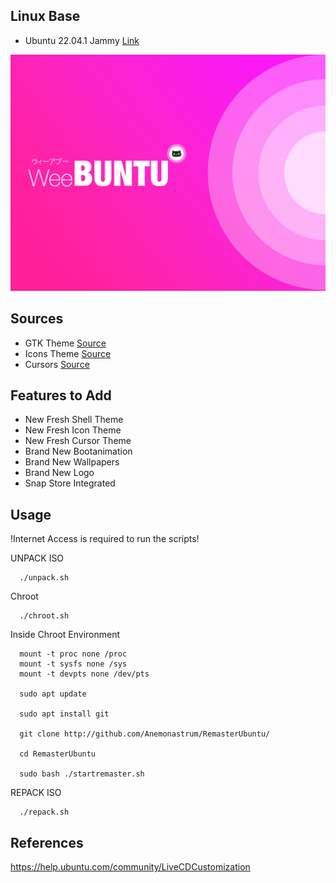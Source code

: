 ## Linux Base 
- Ubuntu 22.04.1 Jammy [Link](http://releases.ubuntu.com/jammy/)

<img src=https://github.com/Anemonastrum/RemasterUbuntu/raw/main/Background/warty-final-ubuntu.png width="auto" height="auto"/>

## Sources
- GTK Theme [Source](https://github.com/vinceliuice/WhiteSur-gtk-theme)
- Icons Theme [Source](https://github.com/yeyushengfan258/Reversal-icon-theme)
- Cursors [Source](https://github.com/vinceliuice/Vimix-cursors)

## Features to Add
- New Fresh Shell Theme
- New Fresh Icon Theme
- New Fresh Cursor Theme
- Brand New Bootanimation
- Brand New Wallpapers
- Brand New Logo
- Snap Store Integrated

## Usage

!Internet Access is required to run the scripts!

UNPACK ISO

      ./unpack.sh
      
Chroot

      ./chroot.sh

Inside Chroot Environment

      mount -t proc none /proc
      mount -t sysfs none /sys
      mount -t devpts none /dev/pts 

      sudo apt update

      sudo apt install git

      git clone http://github.com/Anemonastrum/RemasterUbuntu/

      cd RemasterUbuntu

      sudo bash ./startremaster.sh
      
REPACK ISO

      ./repack.sh

## References

https://help.ubuntu.com/community/LiveCDCustomization